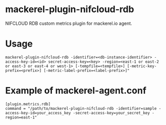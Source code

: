 # mackerel-plugin-nifcloud-rdb

NIFCLOUD RDB custom metrics plugin for mackerel.io agent.


# Usage

```
mackerel-plugin-nifcloud-rdb -identifier=<db-instance-identifier> -access-key-id=<id> secret-access-key=<key> -region=<east-1 or east-2 or east-3 or east-4 or west-1> [-tempfile=<tempfile>] [-metric-key-prefix=<prefix>] [-metric-label-prefix=<label-prefix>]"
```


# Example of mackerel-agent.conf

```
[plugin.metrics.rdb]
command = "/path/to/mackerel-plugin-nifcloud-rdb -identifier=sample -access-key-id=your_access_key -secret-access-key=your_secret_key -region=east-1"
```
